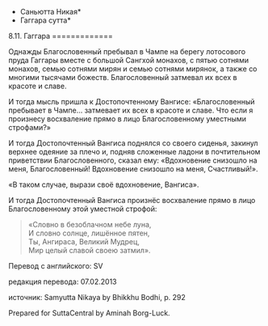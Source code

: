 * Саньютта Никая*
* Гаггара сутта*

8\.11\. Гаггара
\=\=\=\=\=\=\=\=\=\=\=\=\=

Однажды Благословенный пребывал в Чампе на берегу лотосового пруда Гаггары вместе с большой Сангхой монахов, с пятью сотнями монахов, семью сотнями мирян и семью сотнями мирянок, а также со многими тысячами божеств\. Благословенный затмевал их всех в красоте и славе\.

И тогда мысль пришла к Достопочтенному Вангисе: «Благословенный пребывает в Чампе… затмевает их всех в красоте и славе\. Что если я произнесу восхваление прямо в лицо Благословенному уместными строфами?»

И тогда Достопочтенный Вангиса поднялся со своего сиденья, закинул верхнее одеяние за плечо и, подняв сложенные ладони в почтительном приветствии Благословенного, сказал ему: «Вдохновение снизошло на меня, Благословенный\! Вдохновение снизошло на меня, Счастливый\!»\.

«В таком случае, вырази своё вдохновение, Вангиса»\.

И тогда Достопочтенный Вангиса произнёс восхваление прямо в лицо Благословенному этой уместной строфой:

> «Словно в безоблачном небе луна,  
> И словно солнце, лишённое пятен,  
> Ты, Ангираса, Великий Мудрец,  
> Мир целый славой своею затмил»\.

Перевод с английского: SV

редакция перевода: 07\.02\.2013

источник: Samyutta Nikaya by Bhikkhu Bodhi, p\. 292

Prepared for SuttaCentral by Aminah Borg\-Luck\.